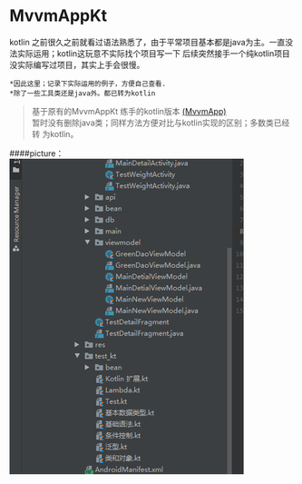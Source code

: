 # MvvmAppKt
kotlin 之前很久之前就看过语法熟悉了，由于平常项目基本都是java为主。一直没法实际运用；kotlin这玩意不实际找个项目写一下
后续突然接手一个纯kotlin项目  没实际编写过项目，其实上手会很慢。

    *因此这里；记录下实际运用的例子，方便自己查看.
    *除了一些工具类还是java外。都已转为kotlin
 
 
 >  基于原有的MvvmAppKt 练手的kotlin版本 [(MvvmApp)](https://mp.weixin.qq.com/s/d9QCoBP6kV9VSWvVldVVwA)  
 暂时没有删除java类；同样方法方便对比与kotlin实现的区别；多数类已经转 为kotlin。


####picture：
![MvvmAppKt-master](https://github.com/yezihengok/MvvmAppKt/blob/master/screenshots/device-1.png)

